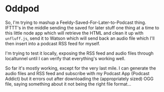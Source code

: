 # Oddpod

So, I'm trying to mashup a Feeldy-Saved-For-Later-to-Podcast thing. IFTTT's in the middle sending the saved for later stuff one thing at a time to this little node app which will retrieve the HTML and clean it up with `unfluff.js`, send it to Watson which will send back an audio file which I'll then insert into a podcast RSS feed for myself.

I'm trying to test it locally, exposing the RSS feed and audio files through localtunnel until I can verify that everything's working well.

So far it's mostly working, except for the very last mile. I can generate the audio files and RSS feed and subscribe with my Podcast App (Podcast Addict) but it errors out after downloading the (appropriately sized) OGG file, saying something about it not being the right file format...

